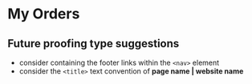 # My Orders
## Future proofing type suggestions
- consider containing the footer links within the `<nav>` element
- consider the `<title>` text convention of **page name | website name**

